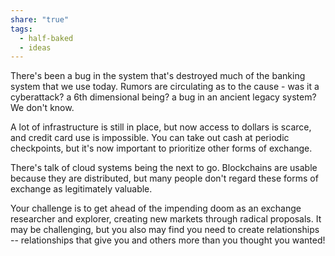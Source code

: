```yaml
---
share: "true"
tags:
  - half-baked
  - ideas
---
```



There's been a bug in the system that's destroyed much of the banking system that we use today. Rumors are circulating as to the cause - was it a cyberattack? a 6th dimensional being? a bug in an ancient legacy system? We don't know. 

A lot of infrastructure is still in place, but now access to dollars is scarce, and credit card use is impossible. You can take out cash at periodic checkpoints, but it's now important to prioritize other forms of exchange. 

There's talk of cloud systems being the next to go. Blockchains are usable because they are distributed, but many people don't regard these forms of exchange as legitimately valuable. 

Your challenge is to get ahead of the impending doom as an exchange researcher and explorer, creating new markets through radical proposals. It may be challenging, but you also may find you need to create relationships -- relationships that give you and others more than you thought you wanted!

